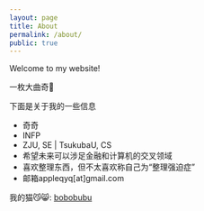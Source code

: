 ```yaml
---
layout: page
title: About
permalink: /about/
public: true
---
```


Welcome to my website!

一枚大曲奇🍪


下面是关于我的一些信息

* 奇奇
* INFP
* ZJU, SE \| TsukubaU, CS
* 希望未来可以涉足金融和计算机的交叉领域
* 喜欢整理东西，但不太喜欢称自己为“整理强迫症”
* 邮箱appleqyq[at]gmail.com


我的猫😼😸: [bobobubu](https://bobobubu.netlify.com/)

